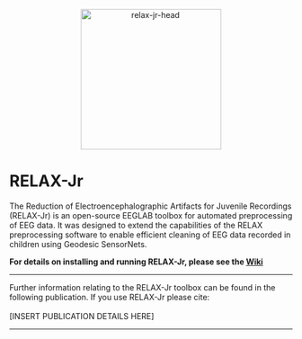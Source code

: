 
<p align="center">
<img width="250" alt="relax-jr-head" src="https://github.com/aronthill/RELAX-Jr/assets/31600263/b30f9969-c529-4df4-a389-fbff8f8fe03f)">
</p>

# RELAX-Jr
The Reduction of Electroencephalographic Artifacts for Juvenile Recordings (RELAX-Jr) is an open-source EEGLAB toolbox for automated preprocessing of EEG data. It was designed to extend the capabilities of the RELAX preprocessing software to enable efficient cleaning of EEG data recorded in children using Geodesic SensorNets.

**For details on installing and running RELAX-Jr, please see the [Wiki](https://github.com/aronthill/RELAX-Jr/wiki "RELAX-Jr Wiki")**

---
Further information relating to the RELAX-Jr toolbox can be found in the following publication. If you use RELAX-Jr please cite: <br> <br>
[INSERT PUBLICATION DETAILS HERE]

---

